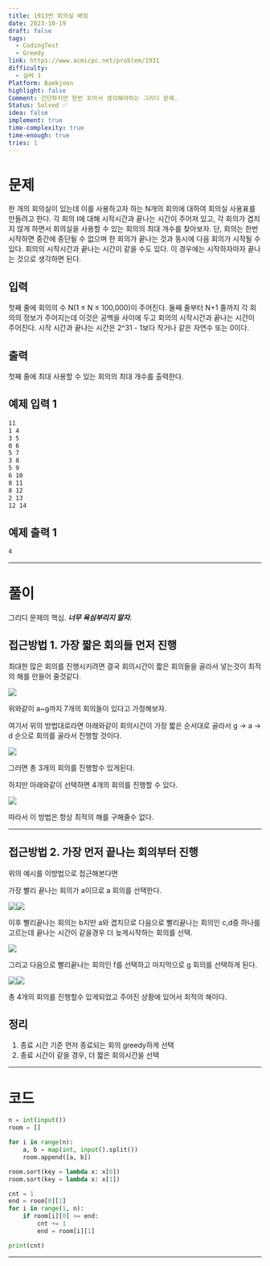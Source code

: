 ```yaml
---
title: 1913번 회의실 배정
date: 2023-10-19
draft: false
tags:
  - CodingTest
  - Greedy
link: https://www.acmicpc.net/problem/1931
difficulty:
  - 실버 1
Platform: Baekjoon
highlight: false
Comment: 간단하지만 한번 꼬아서 생각해야하는 그리디 문제.
Status: Solved ✅
idea: false
implement: true
time-complexity: true
time-enough: true
tries: 1
---
```

# 문제

한 개의 회의실이 있는데 이를 사용하고자 하는 N개의 회의에 대하여 회의실 사용표를 만들려고 한다. 각 회의 I에 대해 시작시간과 끝나는 시간이 주어져 있고, 각 회의가 겹치지 않게 하면서 회의실을 사용할 수 있는 회의의 최대 개수를 찾아보자. 단, 회의는 한번 시작하면 중간에 중단될 수 없으며 한 회의가 끝나는 것과 동시에 다음 회의가 시작될 수 있다. 회의의 시작시간과 끝나는 시간이 같을 수도 있다. 이 경우에는 시작하자마자 끝나는 것으로 생각하면 된다.

## 입력

첫째 줄에 회의의 수 N(1 ≤ N ≤ 100,000)이 주어진다. 둘째 줄부터 N+1 줄까지 각 회의의 정보가 주어지는데 이것은 공백을 사이에 두고 회의의 시작시간과 끝나는 시간이 주어진다. 시작 시간과 끝나는 시간은 2^31 - 1보다 작거나 같은 자연수 또는 0이다.

## 출력

첫째 줄에 최대 사용할 수 있는 회의의 최대 개수를 출력한다.

## 예제 입력 1 

```sh
11
1 4
3 5
0 6
5 7
3 8
5 9
6 10
8 11
8 12
2 13
12 14
```

## 예제 출력 1 

```sh
4
```


___

# 풀이

그리디 문제의 핵심. ***너무 욕심부리지 말자.***

## 접근방법 1.  가장 짧은 회의들 먼저 진행

최대한 많은 회의를 진행시키려면 결국 회의시간이 짧은 회의들을 골라서 넣는것이 최적의 해를 만들어 줄것같다.

![](https://blog.kakaocdn.net/dn/n9LEF/btq0iXo7LV9/wZ2THhg9keKnjkfLsvOnaK/img.png)

위와같이 a~g까지 7개의 회의들이 있다고 가정해보자. 

여기서 위의 방법대로라면 아래와같이 회의시간이 가장 짧은 순서대로 골라서 g -> a -> d 순으로 회의를 골라서 진행할 것이다.

![](https://blog.kakaocdn.net/dn/bfyrgN/btq0ehoyZHk/1gkqx4M8Hrju61krtq7Svk/img.png)

그러면 총 3개의 회의를 진행할수 있게된다.

하지만 아래와같이 선택하면 4개의 회의를 진행할 수 있다.

![](https://blog.kakaocdn.net/dn/cs1uSH/btq0c3dgPtI/SGYTZqMMEpSISau3EfcJp1/img.png)

따라서 이 방법은 항상 최적의 해를 구해줄수 없다.

---

## 접근방법 2. 가장 먼저 끝나는 회의부터 진행

위의 예시를 이방법으로 접근해본다면

가장 빨리 끝나는 회의가 a이므로 a 회의를 선택한다.

![](https://blog.kakaocdn.net/dn/beKxQe/btq0c2lazm2/wIqAVL6sk4Es7O95k9zSdK/img.png)![](https://blog.kakaocdn.net/dn/bj6pXC/btq0iXWYAdq/VjCb4YEKaUKkwwwkkvvPr0/img.png)

이후 빨리끝나는 회의는 b지만 a와 겹치므로 다음으로 빨리끝나는 회의인 c,d중 하나를 고르는데 끝나는 시간이 같을경우 더 늦게시작하는 회의를 선택.

![](https://blog.kakaocdn.net/dn/CksnZ/btq0iWX51zV/yPd1LBtR3T0Jjo5TFvf7J0/img.png)

그리고 다음으로 빨리끝나는 회의인 f를 선택하고 마지막으로 g 회의를 선택하게 된다.

![](https://blog.kakaocdn.net/dn/X9DNe/btq0ehA0OEg/dcCeNOFYsBkQTo68lSzDBk/img.png)![](https://blog.kakaocdn.net/dn/c420SE/btq0eg4h0e1/Muhb488mnHKZbiojgOfdD0/img.png)

총 4개의 회의를 진행할수 있게되었고 주어진 상황에 있어서 최적의 해이다.


## 정리 

1. 종료 시간 기준 먼저 종료되는 회의 greedy하게 선택
2. 종료 시간이 같을 경우, 더 짧은 회의시간을 선택



____
# 코드


```python
n = int(input())
room = []

for i in range(n):
    a, b = map(int, input().split())
    room.append([a, b])

room.sort(key = lambda x: x[0])
room.sort(key = lambda x: x[1])

cnt = 1
end = room[0][1]
for i in range(1, n):
    if room[i][0] >= end:
        cnt += 1
        end = room[i][1]

print(cnt)
```



___
